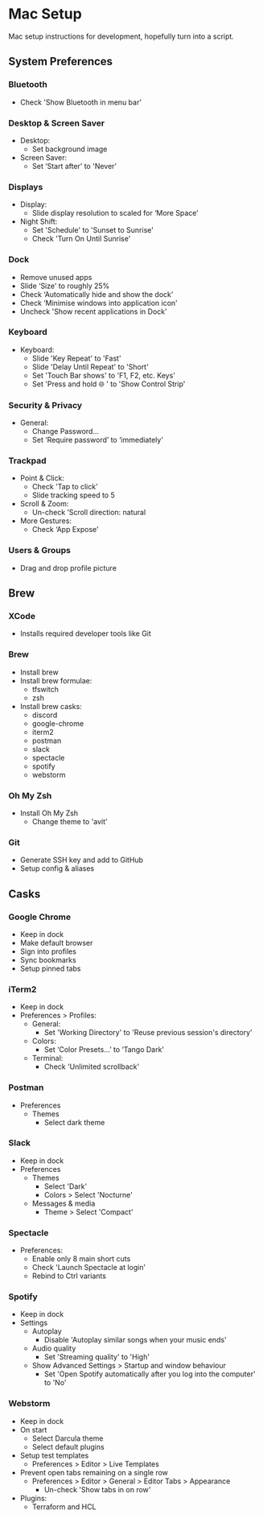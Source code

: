 Mac Setup
=========

Mac setup instructions for development, hopefully turn into a script.

System Preferences
------------------

### Bluetooth
- Check 'Show Bluetooth in menu bar'

### Desktop & Screen Saver
- Desktop:
    - Set background image
- Screen Saver:
    - Set ‘Start after’ to 'Never'

### Displays
- Display:
    - Slide display resolution to scaled for ‘More Space’
- Night Shift:
    - Set 'Schedule' to 'Sunset to Sunrise'
    - Check 'Turn On Until Sunrise'

### Dock
- Remove unused apps
- Slide ‘Size' to roughly 25%
- Check ‘Automatically hide and show the dock’
- Check ‘Minimise windows into application icon'
- Uncheck 'Show recent applications in Dock'

### Keyboard
- Keyboard:
    - Slide 'Key Repeat' to 'Fast'
    - Slide 'Delay Until Repeat' to 'Short'
    - Set 'Touch Bar shows' to 'F1, F2, etc. Keys'
    - Set 'Press and hold 🌐 ' to 'Show Control Strip' 

### Security & Privacy
- General:
    - Change Password...
    - Set ‘Require password’ to ‘immediately'
   
### Trackpad
- Point & Click:
    - Check 'Tap to click’
    - Slide tracking speed to 5
- Scroll & Zoom:
    - Un-check ’Scroll direction: natural
- More Gestures:
    - Check ‘App Expose'

### Users & Groups
- Drag and drop profile picture

Brew
----

### XCode
- Installs required developer tools like Git

### Brew
- Install brew
- Install brew formulae:
    - tfswitch
    - zsh
- Install brew casks:
    - discord
    - google-chrome
    - iterm2
    - postman
    - slack
    - spectacle
    - spotify
    - webstorm

### Oh My Zsh
- Install Oh My Zsh
    - Change theme to 'avit'

### Git
- Generate SSH key and add to GitHub
- Setup config & aliases

Casks
--------

### Google Chrome
- Keep in dock
- Make default browser
- Sign into profiles
- Sync bookmarks
- Setup pinned tabs

### iTerm2
- Keep in dock
- Preferences > Profiles:
    - General:
        - Set 'Working Directory' to 'Reuse previous session's directory'
    - Colors:
        - Set ‘Color Presets…’ to ‘Tango Dark'
    - Terminal:
        - Check 'Unlimited scrollback'

### Postman
- Preferences
    - Themes
        - Select dark theme

### Slack
- Keep in dock
- Preferences
    - Themes
        - Select 'Dark'
        - Colors > Select 'Nocturne'
    - Messages & media
        - Theme > Select 'Compact'

### Spectacle
- Preferences:
    - Enable only 8 main short cuts
    - Check 'Launch Spectacle at login’
    - Rebind to Ctrl variants

### Spotify
- Keep in dock
- Settings
    - Autoplay
        - Disable 'Autoplay similar songs when your music ends'
    - Audio quality
        - Set 'Streaming quality' to 'High'
    - Show Advanced Settings > Startup and window behaviour
        - Set 'Open Spotify automatically after you log into the computer' to 'No'

### Webstorm
- Keep in dock
- On start
    - Select Darcula theme
    - Select default plugins
- Setup test templates
    - Preferences > Editor > Live Templates
- Prevent open tabs remaining on a single row
    - Preferences > Editor > General > Editor Tabs > Appearance
        - Un-check 'Show tabs in on row'
- Plugins:
    - Terraform and HCL
